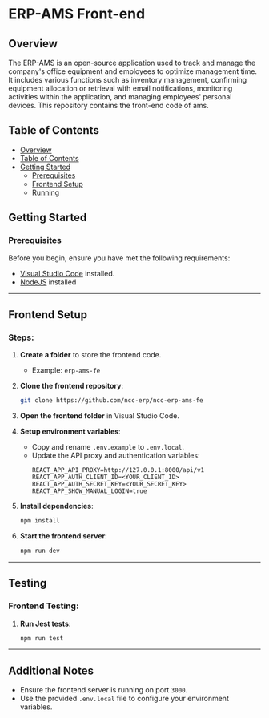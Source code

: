 # ERP-AMS Front-end

## Overview

The ERP-AMS is an open-source application used to track and manage the company's office equipment and employees to optimize management time. It includes various functions such as inventory management, confirming equipment allocation or retrieval with email notifications, monitoring activities within the application, and managing employees' personal devices. This repository contains the front-end code of ams.

## Table of Contents

- [Overview](#overview)
- [Table of Contents](#table-of-contents)
- [Getting Started](#getting-started)
  - [Prerequisites](#prerequisites)
  - [Frontend Setup](#frontend-setup)
  - [Running](#running)

## Getting Started

### Prerequisites

Before you begin, ensure you have met the following requirements:

- [Visual Studio Code](https://code.visualstudio.com/download) installed.
- [NodeJS](https://nodejs.org/en/download) installed

---

## Frontend Setup

### Steps:
1. **Create a folder** to store the frontend code.
   - Example: `erp-ams-fe`

2. **Clone the frontend repository**:
   ```bash
   git clone https://github.com/ncc-erp/ncc-erp-ams-fe
   ```

3. **Open the frontend folder** in Visual Studio Code.

4. **Setup environment variables**:
   - Copy and rename `.env.example` to `.env.local`.
   - Update the API proxy and authentication variables:
     ```env
     REACT_APP_API_PROXY=http://127.0.0.1:8000/api/v1
     REACT_APP_AUTH_CLIENT_ID=<YOUR_CLIENT_ID>
     REACT_APP_AUTH_SECRET_KEY=<YOUR_SECRET_KEY>
     REACT_APP_SHOW_MANUAL_LOGIN=true
     ```

5. **Install dependencies**:
   ```bash
   npm install
   ```

6. **Start the frontend server**:
   ```bash
   npm run dev
   ```

---

## Testing

### Frontend Testing:
1. **Run Jest tests**:
   ```bash
   npm run test
   ```

---

## Additional Notes
- Ensure the frontend server is running on port `3000`.
- Use the provided `.env.local` file to configure your environment variables.
